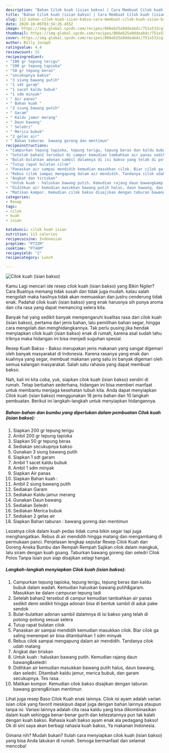```yaml
---
description: "Bahan Cilok kuah (isian bakso) | Cara Membuat Cilok kuah (isian bakso) Yang Mudah Dan Praktis"
title: "Bahan Cilok kuah (isian bakso) | Cara Membuat Cilok kuah (isian bakso) Yang Mudah Dan Praktis"
slug: 112-bahan-cilok-kuah-isian-bakso-cara-membuat-cilok-kuah-isian-bakso-yang-mudah-dan-praktis
date: 2020-10-06T03:34:26.455Z
image: https://img-global.cpcdn.com/recipes/866eb25a9ddeabdc/751x532cq70/cilok-kuah-isian-bakso-foto-resep-utama.jpg
thumbnail: https://img-global.cpcdn.com/recipes/866eb25a9ddeabdc/751x532cq70/cilok-kuah-isian-bakso-foto-resep-utama.jpg
cover: https://img-global.cpcdn.com/recipes/866eb25a9ddeabdc/751x532cq70/cilok-kuah-isian-bakso-foto-resep-utama.jpg
author: Billy Joseph
ratingvalue: 4.4
reviewcount: 15
recipeingredient:
- "200 gr tepung terigu"
- "200 gr tepung tapioka"
- "50 gr tepung beras"
- "secukupnya bakso"
- "3 siung bawang putih"
- "1 sdt garam"
- "1 sacet kaldu bubuk"
- "1 sdm minyak"
- " Air panas"
- " Bahan kuah "
- "2 siung bawang putih"
- " Garam"
- " Kaldu jamur merang"
- " Daun bawang"
- " Seledri"
- " Merica bubuk"
- "2 gelas air"
- " Bahan taburan  bawang goreng dan mentimun"
recipeinstructions:
- "Campurkan tepung tapioka, tepung terigu, tepung beras dan kaldu bubuk dalam wadah. Kemudian haluskan bawang putih&amp;garam. Masukkan ke dalam campuran tepung tadi"
- "Setelah bahan2 tersebut di campur kemudian tambahkan air panas sedikit demi sedikit hingga adonan bisa di bentuk sambil di aduk pake sendok"
- "Bulat-bulatkan adonan sambil dalamnya di isi bakso yang telah di potong-potong sesuai selera"
- "Tutup rapat bulatan cilok"
- "Panaskan air sampai mendidih kemudian masukkan cilok. Biar cilok ga saling menempel air bisa ditambahkan 1 sdm minyak"
- "Rebus cilok sampai mengapung dalam air mendidih. Tandanya cilok udah matang"
- "Angkat dan tiriskan"
- "Untuk kuah : haluskan bawang putih. Kemudian rajang daun bawang&amp;seledri"
- "Didihkan air kemudian masukkan bawang putih halus, daun bawang, dan seledri. Ditambah kaldu jamur, merica bubuk, dan garam secukupnya. Tes rasa."
- "Matikan kompor. Kemudian cilok bakso disajikan dengan taburan bawang goreng&amp;irisan mentimun"
categories:
- Resep
tags:
- cilok
- kuah
- isian

katakunci: cilok kuah isian 
nutrition: 113 calories
recipecuisine: Indonesian
preptime: "PT32M"
cooktime: "PT46M"
recipeyield: "2"
recipecategory: Lunch

---
```



![Cilok kuah (isian bakso)](https://img-global.cpcdn.com/recipes/866eb25a9ddeabdc/751x532cq70/cilok-kuah-isian-bakso-foto-resep-utama.jpg)

Kamu Lagi mencari ide resep cilok kuah (isian bakso) yang Bikin Ngiler? Cara Buatnya memang tidak susah dan tidak juga mudah. kalau salah mengolah maka hasilnya tidak akan memuaskan dan justru cenderung tidak enak. Padahal cilok kuah (isian bakso) yang enak harusnya sih punya aroma dan cita rasa yang dapat memancing selera kita.

Banyak hal yang sedikit banyak mempengaruhi kualitas rasa dari cilok kuah (isian bakso), pertama dari jenis bahan, lalu pemilihan bahan segar, hingga cara mengolah dan menghidangkannya. Tak perlu pusing jika hendak menyiapkan cilok kuah (isian bakso) enak di rumah, karena asal sudah tahu triknya maka hidangan ini bisa menjadi suguhan spesial.

Resep Kuah Bakso - Bakso merupakan jenis makanan yang sangat digemari oleh banyak masyarakat di Indonesia. Karena rasanya yang enak dan kuahnya yang segar, membuat makanan yang satu ini banyak digemari oleh semua kalangan masyarakat. Salah satu rahasia yang dapat membuat bakso.


Nah, kali ini kita coba, yuk, siapkan cilok kuah (isian bakso) sendiri di rumah. Tetap berbahan sederhana, hidangan ini bisa memberi manfaat untuk membantu menjaga kesehatan tubuh kita. Anda dapat menyiapkan Cilok kuah (isian bakso) menggunakan 18 jenis bahan dan 10 langkah pembuatan. Berikut ini langkah-langkah untuk menyiapkan hidangannya.

<!--inarticleads1-->

##### Bahan-bahan dan bumbu yang diperlukan dalam pembuatan Cilok kuah (isian bakso):

1. Siapkan 200 gr tepung terigu
1. Ambil 200 gr tepung tapioka
1. Siapkan 50 gr tepung beras
1. Sediakan secukupnya bakso
1. Gunakan 3 siung bawang putih
1. Siapkan 1 sdt garam
1. Ambil 1 sacet kaldu bubuk
1. Ambil 1 sdm minyak
1. Siapkan  Air panas
1. Siapkan  Bahan kuah :
1. Ambil 2 siung bawang putih
1. Sediakan  Garam
1. Sediakan  Kaldu jamur merang
1. Gunakan  Daun bawang
1. Sediakan  Seledri
1. Sediakan  Merica bubuk
1. Sediakan 2 gelas air
1. Siapkan  Bahan taburan : bawang goreng dan mentimun


Lezatnya cilok dalam kuah pedas tidak cuma bikin segar tapi juga menghangatkan. Rebus di air mendidih hingga matang dan mengambang di permukaan panci. Penjelasan lengkap seputar Resep Cilok Kuah dan Goreng Aneka Bumbu dan Rempah Rempah Sajikan cilok dalam mangkuk, lalu siram dengan kuah goang. Taburkan bawang goreng dan seledri Cilok Polos Tanpa Isian pun siap disajikan selagi hangat. 

<!--inarticleads2-->

##### Langkah-langkah menyiapkan Cilok kuah (isian bakso):

1. Campurkan tepung tapioka, tepung terigu, tepung beras dan kaldu bubuk dalam wadah. Kemudian haluskan bawang putih&amp;garam. Masukkan ke dalam campuran tepung tadi
1. Setelah bahan2 tersebut di campur kemudian tambahkan air panas sedikit demi sedikit hingga adonan bisa di bentuk sambil di aduk pake sendok
1. Bulat-bulatkan adonan sambil dalamnya di isi bakso yang telah di potong-potong sesuai selera
1. Tutup rapat bulatan cilok
1. Panaskan air sampai mendidih kemudian masukkan cilok. Biar cilok ga saling menempel air bisa ditambahkan 1 sdm minyak
1. Rebus cilok sampai mengapung dalam air mendidih. Tandanya cilok udah matang
1. Angkat dan tiriskan
1. Untuk kuah : haluskan bawang putih. Kemudian rajang daun bawang&amp;seledri
1. Didihkan air kemudian masukkan bawang putih halus, daun bawang, dan seledri. Ditambah kaldu jamur, merica bubuk, dan garam secukupnya. Tes rasa.
1. Matikan kompor. Kemudian cilok bakso disajikan dengan taburan bawang goreng&amp;irisan mentimun


Lihat juga resep Baso Cilok Kuah enak lainnya. Cilok isi ayam adalah varian isian cilok yang favorit meskipun dapat juga dengan bahan lainnya ataupun tanpa isi. Variasi lainnya adalah cita rasa kaldu yang bisa dikombinasikan dalam kuah sehingga benar-benar gurih dan kelezatannya pun tak kalah dengan kuah bakso. Rahasia kuah bakso ayam enak ala pedagang bakso! Ok di sini saya akan berbagi rahasia kuah bakso, Ya makanan Indonesia. 

Gimana nih? Mudah bukan? Itulah cara menyiapkan cilok kuah (isian bakso) yang bisa Anda lakukan di rumah. Semoga bermanfaat dan selamat mencoba!
